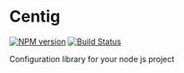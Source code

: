# Centig

[![NPM version](https://img.shields.io/npm/v/centig.svg)](https://www.npmjs.org/package/centig)
[![Build Status](https://travis-ci.org/Alexloof/centig.svg?branch=master)](https://travis-ci.org/Alexloof/centig)

Configuration library for your node js project
